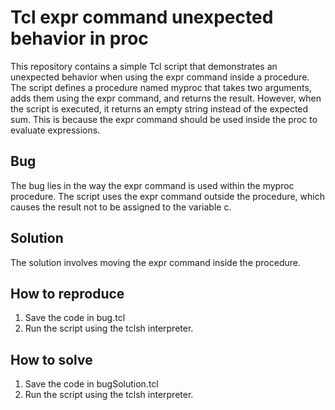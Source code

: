 # Tcl expr command unexpected behavior in proc
This repository contains a simple Tcl script that demonstrates an unexpected behavior when using the expr command inside a procedure. The script defines a procedure named myproc that takes two arguments, adds them using the expr command, and returns the result. However, when the script is executed, it returns an empty string instead of the expected sum. This is because the expr command should be used inside the proc to evaluate expressions. 

## Bug
The bug lies in the way the expr command is used within the myproc procedure. The script uses the expr command outside the procedure, which causes the result not to be assigned to the variable c. 

## Solution
The solution involves moving the expr command inside the procedure.

## How to reproduce
1. Save the code in bug.tcl
2. Run the script using the tclsh interpreter.

## How to solve
1. Save the code in bugSolution.tcl
2. Run the script using the tclsh interpreter.